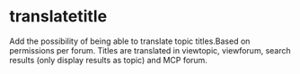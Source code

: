 # translatetitle
Add the possibility of being able to translate topic titles.Based on permissions per forum. Titles are translated in viewtopic, viewforum, search results (only display results as topic) and MCP forum.
